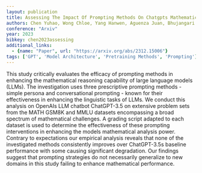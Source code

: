 ```yaml
---
layout: publication
title: Assessing The Impact Of Prompting Methods On Chatgpts Mathematical Capabilities
authors: Chen Yuhao, Wong Chloe, Yang Hanwen, Aguenza Juan, Bhujangari Sai, Vu Benthan, Lei Xun, Prasad Amisha, Fluss Manny, Phuong Eric, Liu Minghao, Kumar Raja, Vats Vanshika, Davis James
conference: "Arxiv"
year: 2023
bibkey: chen2023assessing
additional_links:
  - {name: "Paper", url: "https://arxiv.org/abs/2312.15006"}
tags: ['GPT', 'Model Architecture', 'Pretraining Methods', 'Prompting']
---
```

This study critically evaluates the efficacy of prompting methods in enhancing the mathematical reasoning capability of large language models (LLMs). The investigation uses three prescriptive prompting methods - simple persona and conversational prompting - known for their effectiveness in enhancing the linguistic tasks of LLMs. We conduct this analysis on OpenAIs LLM chatbot ChatGPT-3.5 on extensive problem sets from the MATH GSM8K and MMLU datasets encompassing a broad spectrum of mathematical challenges. A grading script adapted to each dataset is used to determine the effectiveness of these prompting interventions in enhancing the models mathematical analysis power. Contrary to expectations our empirical analysis reveals that none of the investigated methods consistently improves over ChatGPT-3.5s baseline performance with some causing significant degradation. Our findings suggest that prompting strategies do not necessarily generalize to new domains in this study failing to enhance mathematical performance.
